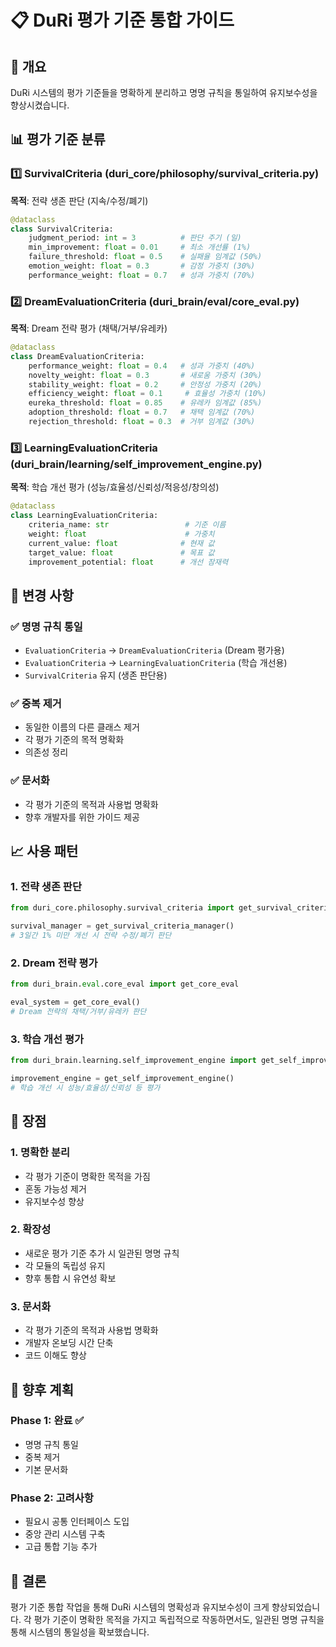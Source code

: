 # 📋 DuRi 평가 기준 통합 가이드

## 🎯 개요

DuRi 시스템의 평가 기준들을 명확하게 분리하고 명명 규칙을 통일하여 유지보수성을 향상시켰습니다.

## 📊 평가 기준 분류

### 1️⃣ **SurvivalCriteria** (duri_core/philosophy/survival_criteria.py)
**목적**: 전략 생존 판단 (지속/수정/폐기)
```python
@dataclass
class SurvivalCriteria:
    judgment_period: int = 3          # 판단 주기 (일)
    min_improvement: float = 0.01     # 최소 개선률 (1%)
    failure_threshold: float = 0.5    # 실패율 임계값 (50%)
    emotion_weight: float = 0.3       # 감정 가중치 (30%)
    performance_weight: float = 0.7   # 성과 가중치 (70%)
```

### 2️⃣ **DreamEvaluationCriteria** (duri_brain/eval/core_eval.py)
**목적**: Dream 전략 평가 (채택/거부/유레카)
```python
@dataclass
class DreamEvaluationCriteria:
    performance_weight: float = 0.4   # 성과 가중치 (40%)
    novelty_weight: float = 0.3       # 새로움 가중치 (30%)
    stability_weight: float = 0.2     # 안정성 가중치 (20%)
    efficiency_weight: float = 0.1     # 효율성 가중치 (10%)
    eureka_threshold: float = 0.85    # 유레카 임계값 (85%)
    adoption_threshold: float = 0.7   # 채택 임계값 (70%)
    rejection_threshold: float = 0.3  # 거부 임계값 (30%)
```

### 3️⃣ **LearningEvaluationCriteria** (duri_brain/learning/self_improvement_engine.py)
**목적**: 학습 개선 평가 (성능/효율성/신뢰성/적응성/창의성)
```python
@dataclass
class LearningEvaluationCriteria:
    criteria_name: str                 # 기준 이름
    weight: float                      # 가중치
    current_value: float              # 현재 값
    target_value: float               # 목표 값
    improvement_potential: float      # 개선 잠재력
```

## 🔄 변경 사항

### ✅ **명명 규칙 통일**
- `EvaluationCriteria` → `DreamEvaluationCriteria` (Dream 평가용)
- `EvaluationCriteria` → `LearningEvaluationCriteria` (학습 개선용)
- `SurvivalCriteria` 유지 (생존 판단용)

### ✅ **중복 제거**
- 동일한 이름의 다른 클래스 제거
- 각 평가 기준의 목적 명확화
- 의존성 정리

### ✅ **문서화**
- 각 평가 기준의 목적과 사용법 명확화
- 향후 개발자를 위한 가이드 제공

## 📈 사용 패턴

### **1. 전략 생존 판단**
```python
from duri_core.philosophy.survival_criteria import get_survival_criteria_manager

survival_manager = get_survival_criteria_manager()
# 3일간 1% 미만 개선 시 전략 수정/폐기 판단
```

### **2. Dream 전략 평가**
```python
from duri_brain.eval.core_eval import get_core_eval

eval_system = get_core_eval()
# Dream 전략의 채택/거부/유레카 판단
```

### **3. 학습 개선 평가**
```python
from duri_brain.learning.self_improvement_engine import get_self_improvement_engine

improvement_engine = get_self_improvement_engine()
# 학습 개선 시 성능/효율성/신뢰성 등 평가
```

## 🎯 장점

### **1. 명확한 분리**
- 각 평가 기준이 명확한 목적을 가짐
- 혼동 가능성 제거
- 유지보수성 향상

### **2. 확장성**
- 새로운 평가 기준 추가 시 일관된 명명 규칙
- 각 모듈의 독립성 유지
- 향후 통합 시 유연성 확보

### **3. 문서화**
- 각 평가 기준의 목적과 사용법 명확화
- 개발자 온보딩 시간 단축
- 코드 이해도 향상

## 🚀 향후 계획

### **Phase 1: 완료 ✅**
- 명명 규칙 통일
- 중복 제거
- 기본 문서화

### **Phase 2: 고려사항**
- 필요시 공통 인터페이스 도입
- 중앙 관리 시스템 구축
- 고급 통합 기능 추가

## 📝 결론

평가 기준 통합 작업을 통해 DuRi 시스템의 명확성과 유지보수성이 크게 향상되었습니다. 각 평가 기준이 명확한 목적을 가지고 독립적으로 작동하면서도, 일관된 명명 규칙을 통해 시스템의 통일성을 확보했습니다. 